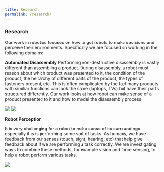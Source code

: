 ```yaml
---
title: Research
permalink: /research/
---
```


### Research

Our work in robotics focuses on how to get robots to make decisions and perceive their environments. Specifically we are focused on working in the following domains:

**Automated Disassembly**
Performing non-destructive disassembly is vastly different than assembling a product. During disassembly, a robot must reason about which product was presented to it, the condition of the product, the heirarchy of different parts of the product, the types of fasteners present, etc. This is often complicated by the fact many products with similiar functions can look the same (laptops, TVs) but have their parts structured differently. Our work looks at how robot can make sense of a product presented to it and how to model the disassembly process
<div class="content list people">
    <div class="list-item-people">
            <p class="list-post-title">
            <img class="research-automated-thumbnail" src="{{site.baseurl}}/images/research/fastener_detection.jpg">
            <img class="research-automated-thumbnail" src="{{site.baseurl}}/images/research/chevy_bolt_disassembly.jpg">
             </p>
            </div>
 </div>


**Robot Perception**

It is very challenging for a robot to make sense of its surroundings especially it is is performing some sort of tasks. As humans, we have feedback from our senses (touch, sight, hearing, etc) that help give feedback about if we are performing a task correctly. We are investigating ways to combine these methods, for example vision and force sensing, to help a robot perform various tasks.

<div class="content list people">
    <div class="list-item-people">
            <p class="list-post-title">
            <img class="research-perception-thumbnail" src="{{site.baseurl}}/images/research/jwu_turtlebot.jpg">
             </p>
            </div>
 </div>
